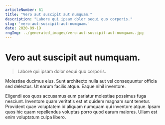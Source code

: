 ```yaml
---
articleNumber: 61
title: "Vero aut suscipit aut numquam."
description: "Labore qui ipsam dolor sequi quo corporis."
slug: 'vero-aut-suscipit-aut-numquam.'
date: 2020-09-19
rngImg: ../generated_images/vero-aut-suscipit-aut-numquam..jpg
---
```


# Vero aut suscipit aut numquam.

> Labore qui ipsam dolor sequi quo corporis.

Molestiae ducimus eius. Sunt architecto nulla aut vel consequuntur officia sed delectus. Ut earum facilis atque. Eaque nihil inventore.
 Eligendi eos quos accusamus eum pariatur molestiae possimus fuga nesciunt. Inventore quam veritatis est et quidem magnam sunt tenetur. Provident quae voluptatem id aliquam numquam qui inventore atque. Ipsam quos hic quam repellendus voluptas porro quod earum maiores. Ullam est enim voluptatum culpa libero.
